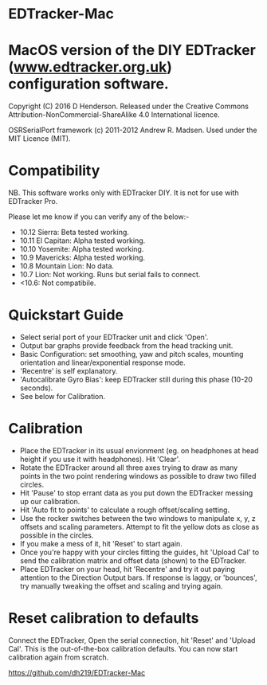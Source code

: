 EDTracker-Mac
=============

MacOS version of the DIY EDTracker (www.edtracker.org.uk) configuration software.
=================================================================================

Copyright (C) 2016 D Henderson. Released under the Creative Commons Attribution-NonCommercial-ShareAlike 4.0 International licence.

OSRSerialPort framework (c) 2011-2012 Andrew R. Madsen. Used under the MIT Licence (MIT). 

Compatibility
=============

NB. This software works only with EDTracker DIY. It is not for use with EDTracker Pro.

Please let me know if you can verify any of the below:-

* 10.12 Sierra:       Beta tested working.
* 10.11 El Capitan:   Alpha tested working.
* 10.10 Yosemite:     Alpha tested working.
* 10.9  Mavericks:    Alpha tested working.
* 10.8 Mountain Lion: No data.
* 10.7 Lion:          Not working. Runs but serial fails to connect.
* <10.6:              Not compatibile.

Quickstart Guide
================

* Select serial port of your EDTracker unit and click 'Open'.
* Output bar graphs provide feedback from the head tracking unit.
* Basic Configuration: set smoothing, yaw and pitch scales, mounting orientation and linear/exponential response mode.
* 'Recentre' is self explanatory.
* 'Autocalibrate Gyro Bias': keep EDTracker still during this phase (10-20 seconds).
* See below for Calibration.

Calibration
===========

* Place the EDTracker in its usual envionment (eg. on headphones at head height if you use it with headphones). Hit 'Clear'.
* Rotate the EDTracker around all three axes trying to draw as many points in the two point rendering windows as possible to draw two filled circles.
* Hit 'Pause' to stop errant data as you put down the EDTracker messing up our calibration.
* Hit 'Auto fit to points' to calculate a rough offset/scaling setting.
* Use the rocker switches between the two windows to manipulate x, y, z offsets and scaling parameters. Attempt to fit the yellow dots as close as possible in the circles.
* If you make a mess of it, hit 'Reset' to start again.
* Once you're happy with your circles fitting the guides, hit 'Upload Cal' to send the calibration matrix and offset data (shown) to the EDTracker.
* Place EDTracker on your head, hit 'Recentre' and try it out paying attention to the Direction Output bars. If response is laggy, or 'bounces', try manually tweaking the offset and scaling and trying again.

Reset calibration to defaults
=============================

Connect the EDTracker, Open the serial connection, hit 'Reset' and 'Upload Cal'. This is the out-of-the-box calibration defaults. You can now start calibration again from scratch.


https://github.com/dh219/EDTracker-Mac
